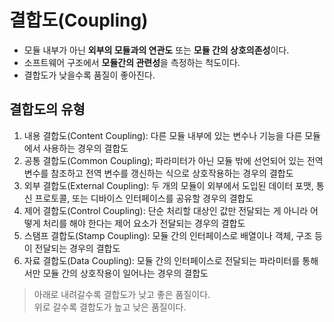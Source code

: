 # 결합도(Coupling)
- 모듈 내부가 아닌 **외부의 모듈과의 연관도** 또는 **모듈 간의 상호의존성**이다.
- 소프트웨어 구조에서 **모듈간의 관련성**을 측정하는 척도이다.
- 결합도가 낮을수록 품질이 좋아진다.

## 결합도의 유형
1. 내용 결합도(Content Coupling): 다른 모듈 내부에 있는 변수나 기능을 다른 모듈에서 사용하는 경우의 결합도
2. 공통 결합도(Common Coupling); 파라미터가 아닌 모듈 밖에 선언되어 있는 전역 변수를 참조하고 전역 변수를 갱신하는 식으로 상호작용하는 경우의 결합도
3. 외부 결합도(External Coupling): 두 개의 모듈이 외부에서 도입된 데이터 포맷, 통신 프로토콜, 또는 디바이스 인터페이스를 공유할 경우의 결합도
4. 제어 결합도(Control Coupling): 단순 처리할 대상인 값만 전달되는 게 아니라 어떻게 처리를 해야 한다는 제어 요소가 전달되는 경우의 결합도
5. 스탬프 결합도(Stamp Coupling): 모듈 간의 인터페이스로 배열이나 객체, 구조 등이 전달되는 경우의 결합도
6. 자료 결합도(Data Coupling): 모듈 간의 인터페이스로 전달되는 파라미터를 통해서만 모듈 간의 상호작용이 일어나는 경우의 결합도
> 아래로 내려갈수록 결합도가 낮고 좋은 품질이다.  
> 위로 갈수록 결합도가 높고 낮은 품질이다.